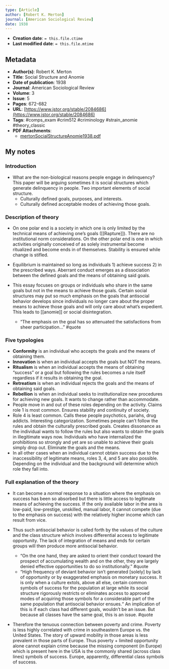 ```yaml
---
type: [Article]
author: [Robert K. Merton]
journal: [American Sociological Review]
date: 1938
---
```


* **Creation date**: `= this.file.ctime`
* **Last modified date**: `= this.file.mtime`

## Metadata

* **Author(s)**: Robert K. Merton
* **Title**: Social Structure and Anomie
* **Date of publication**: 1938
* **Journal**: American Sociological Review
* **Volume**: 3
* **Issue**: 5
* **Pages**: 672-682
* **URL**: [https://www.jstor.org/stable/2084686](https://www.jstor.org/stable/2084686)
* **Tags**: #comps_exam #crim512 #criminology #strain_anomie #theory_classic 
* **PDF Attachments**:
  * [mertonSocialStructureAnomie1938.pdf](zotero://open-pdf/library/items/9QIEZPUC)

## My notes

### Introduction

* What are the non-biological reasons people engage in delinquency? This paper will be arguing sometimes it is social structures which generate delinquency in people. Two important elements of social structure.
	* Culturally defined goals, purposes, and interests.
	* Culturally defined acceptable modes of achieving those goals.

### Description of theory

* On one polar end is a society in which one is only limited by the technical means of achieving one’s goals ([[Rapture]]). There are no institutional norm considerations. On the other polar end is one in which activities originally conceived of as solely instrumental become ritualized and become ends in of themselves. Stability is ensured while change is stifled.
  
* Equilibrium is maintained so long as individuals 1) achieve success 2) in the prescribed ways. Aberrant conduct emerges as a dissociation between the defined goals and the means of obtaining said goals.
  
* This essay focuses on groups or individuals who share in the same goals but not in the means to achieve those goals. Certain social structures may put so much emphasis on the goals that antisocial behavior develops since individuals no longer care about the proper means to achieve those goals and will only care about what’s expedient. This leads to [[anomie]] or social disintegration.
	* “The emphasis on the goal has so attenuated the satisfactions from sheer participation…” #quote 

### Five typologies

* **Conformity** is an individual who accepts the goals and the means of obtaining them.
* **Innovation** is when an individual accepts the goals but NOT the means.
* **Ritualism** is when an individual accepts the means of obtaining “success” or a goal but following the rules becomes a rule itself regardless if it results in obtaining the goal.
* **Retreatism** is when an individual rejects the goals and the means of obtaining said goals.
* **Rebellion** is when an individual seeks to institutionalize new procedures for achieving new goals. It wants to change rather than accommodate.
* People move in and out of these roles depending on the activity. Claims role 1 is most common. Ensures stability and continuity of society.
* Role 4 is least common. Calls these people psychotics, pariahs, drug addicts. Interesting categorization. Sometimes people can’t follow the rules and obtain the culturally prescribed goals. Creates dissonance as the individual wants to follow the rules but also wants to obtain the goals in illegitimate ways now. Individuals who have internalized the prohibitions so strongly and yet are so unable to achieve their goals simply drop out. Eliminate the goals and the means.
* In all other cases when an individual cannot obtain success due to the inaccessibility of legitimate means, roles 3, 4, and 5 are also possible. Depending on the individual and the background will determine which role they fall into.

### Full explanation of the theory

* It can become a *normal* response to a situation where the emphasis on success has been so absorbed but there is little access to legitimate means of achieving the success. If the only available labor in the area is low-paid, low-prestige, unskilled, manual labor, it cannot compete (due to the emphasis on success) with the relatively higher income which can result from vice.
  
* Thus such antisocial behavior is called forth by the values of the culture and the class structure which involves differential access to legitimate opportunity. The lack of integration of means and ends for certain groups will then produce more antisocial behavior.
	* “On the one hand, they are asked to orient their conduct toward the prospect of accumulating wealth and on the other, they are largely denied effective opportunities to do so institutionally.” #quote 
	* “High frequency of deviant behavior isn’t generated \[solely\] by lack of opportunity or by exaggerated emphasis on monetary success. It is only when a culture extols, above all else, certain common symbols of success for the population at large while its social structure rigorously restricts or eliminates access to approved modes of acquiring those symbols for a considerable part of the same population that antisocial behavior ensues.“ An implication of this is if each class had different goals, wouldn’t be an issue. But because all classes have the same goal, this is an issue. #quote 
	  
* Therefore the tenuous connection between poverty and crime. Poverty is less highly correlated with crime in southeastern Europe vs. the United States. The story of upward mobility in those areas is less prevalent in those parts of Europe. Thus poverty + limited opportunity alone cannot explain crime because the missing component (in Europe) which is present here in the USA is the  commonly shared (across class lines) symbols of success. Europe, apparently, differential class symbols of success.